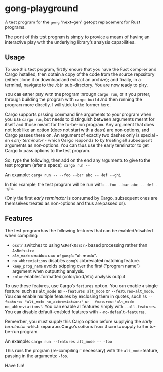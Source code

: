 gong-playground
===============

A test program for the `gong` “next-gen” getopt replacement for Rust programs.

The point of this test program is simply to provide a means of having an interactive play with the
underlying library’s analysis capabilities.

## Usage

To use this test program, firstly ensure that you have the Rust compiler and Cargo installed, then
obtain a copy of the code from the source repository (either clone it or download and extract an
archive); and finally, in a terminal, navigate to the `/bin` sub-directory. You are now ready to
play.

You can either play with the program through `cargo run`, or if you prefer, through building the
program with `cargo build` and then running the program more directly. I will stick to the former
here.

Cargo supports passing command line arguments to your program when you use `cargo run`, but needs to
distinguish between arguments meant for itself and those meant for the to-be-run program. Any
argument that does not look like an option (does not start with a dash) are non-options, and Cargo
passes these on. An argument of exactly two dashes only is special - an *early terminator* - which
Cargo responds to by treating all subsequent arguments as non-options. You can thus use the early
terminator to get Cargo to pass options to the test program.

So, type the following, then add on the end any arguments to give to the test program (after a
space): `cargo run -- `

An example: `cargo run -- --foo --bar abc -- def --ghi`

In this example, the test program will be run with: `--foo --bar abc -- def --ghi`

(Only the first *early terminator* is consumed by Cargo, subsequent ones are themselves treated as
non-options and thus are passed on).

## Features

The test program has the following features that can be enabled/disabled when compiling:

 - `osstr` switches to using `AsRef<OsStr>` based processing rather than `AsRef<str>`
 - `alt_mode` enables use of `gong`’s “alt mode”.
 - `no_abbreviations` disables `gong`’s abbreviated matching feature.
 - `keep_prog_name` avoids skipping over the first (“program name”) argument when outputting
    analysis.
 - `color` enables formatted (color/bold/etc) analysis output

To use these features, use Cargo’s `features` option. You can enable a single feature, such as
`alt_mode` as `--features alt_mode` or `--features=alt_mode`. You can enable multiple features by
enclosing them in quotes, such as `--features "alt_mode no_abbreviations"` or
`--features="alt_mode no_abbreviations"`. You can enable all features simply with `--all-features`.
You can disable default-enabled features with `--no-default-features`.

Remember, you must supply this Cargo option before supplying the *early terminator* which separates
Cargo’s options from those to supply to the to-be-run program.

An example: `cargo run --features alt_mode -- -foo`

This runs the program (re-compiling if necessary) with the `alt_mode` feature, passing in the
arguments: `-foo`.

Have fun!
